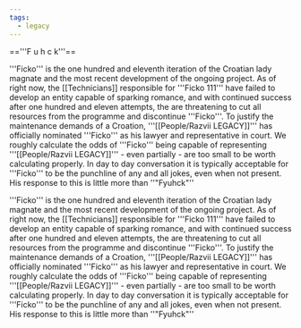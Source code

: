 ```yaml
---
tags:
  - legacy
---
```


=='''F u h c k'''==

'''Ficko''' is the one hundred and eleventh iteration of the Croatian lady magnate and the most recent development of the ongoing project. As of right now, the [[Technicians]] responsible for '''Ficko 111''' have failed to develop an entity capable of sparking romance, and with continued success after one hundred and eleven attempts, the are threatening to cut all resources from the programme and discontinue '''Ficko'''.  To justify the maintenance demands of a Croation, '''[[People/Razvii LEGACY]]''' has officially nominated '''Ficko''' as his lawyer and representative in court. We roughly calculate the odds of '''Ficko''' being capable of representing '''[[People/Razvii LEGACY]]''' - even partially - are too small to be worth calculating properly.  In day to day conversation it is typically acceptable for '''Ficko''' to be the punchline of any and all jokes, even when not present. His response to this is little more than ''"Fyuhck"''

'''Ficko''' is the one hundred and eleventh iteration of the Croatian lady magnate and the most recent development of the ongoing project. As of right now, the [[Technicians]] responsible for '''Ficko 111''' have failed to develop an entity capable of sparking romance, and with continued success after one hundred and eleven attempts, the are threatening to cut all resources from the programme and discontinue '''Ficko'''.  To justify the maintenance demands of a Croation, '''[[People/Razvii LEGACY]]''' has officially nominated '''Ficko''' as his lawyer and representative in court. We roughly calculate the odds of '''Ficko''' being capable of representing '''[[People/Razvii LEGACY]]''' - even partially - are too small to be worth calculating properly.  In day to day conversation it is typically acceptable for '''Ficko''' to be the punchline of any and all jokes, even when not present. His response to this is little more than ''"Fyuhck"''


